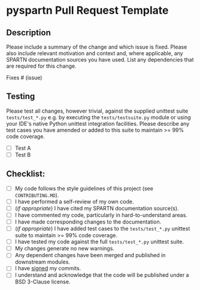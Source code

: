 # pyspartn Pull Request Template

## Description

Please include a summary of the change and which issue is fixed. Please also include relevant motivation and context and, where applicable, any SPARTN documentation sources you have used. List any dependencies that are required for this change.

Fixes # (issue)

## Testing

Please test all changes, however trivial, against the supplied unittest suite `tests/test_*.py` e.g. by executing the `tests/testsuite.py` module or using your IDE's native Python unittest integration facilities. Please describe any test cases you have amended or added to this suite to maintain >= 99% code coverage.

- [ ] Test A
- [ ] Test B

## Checklist:

- [ ] My code follows the style guidelines of this project (see `CONTRIBUTING.MD`).
- [ ] I have performed a self-review of my own code.
- [ ] (*if appropriate*) I have cited my SPARTN documentation source(s).
- [ ] I have commented my code, particularly in hard-to-understand areas.
- [ ] I have made corresponding changes to the documentation.
- [ ] (*if appropriate*) I have added test cases to the `tests/test_*.py` unittest suite to maintain >= 99% code coverage.
- [ ] I have tested my code against the full `tests/test_*.py` unittest suite.
- [ ] My changes generate no new warnings.
- [ ] Any dependent changes have been merged and published in downstream modules.
- [ ] I have [signed](https://docs.github.com/en/authentication/managing-commit-signature-verification/signing-commits) my commits.
- [ ] I understand and acknowledge that the code will be published under a BSD 3-Clause license.
